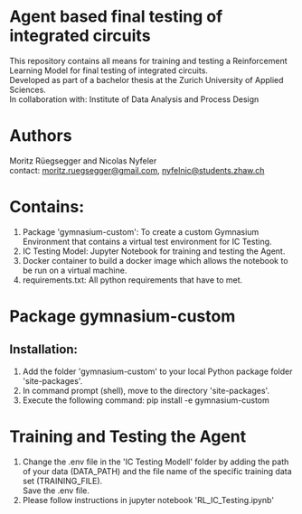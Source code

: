# Agent based final testing of integrated circuits
This repository contains all means for training and testing a Reinforcement Learning Model for final testing of integrated circuits.\
Developed as part of a bachelor thesis at the Zurich University of Applied Sciences.\
In collaboration with: Institute of Data Analysis and Process Design
# Authors
Moritz Rüegsegger and Nicolas Nyfeler\
contact: moritz.ruegsegger@gmail.com, nyfelnic@students.zhaw.ch
# Contains:
1) Package 'gymnasium-custom': To create a custom Gymnasium Environment that contains a virtual test environment for IC Testing.
2) IC Testing Model: Jupyter Notebook for training and testing the Agent.
3) Docker container to build a docker image which allows the notebook to be run on a virtual machine.
4) requirements.txt: All python requirements that have to met.
# Package gymnasium-custom
## Installation:
1) Add the folder 'gymnasium-custom' to your local Python package folder 'site-packages'.
2) In command prompt (shell), move to the directory 'site-packages'.
3) Execute the following command: pip install -e gymnasium-custom
# Training and Testing the Agent
1) Change the .env file in the 'IC Testing Modell' folder by adding the path of your data (DATA_PATH) and the file name of the specific training data set (TRAINING_FILE).\
Save the .env file.
2) Please follow instructions in jupyter notebook 'RL_IC_Testing.ipynb'
